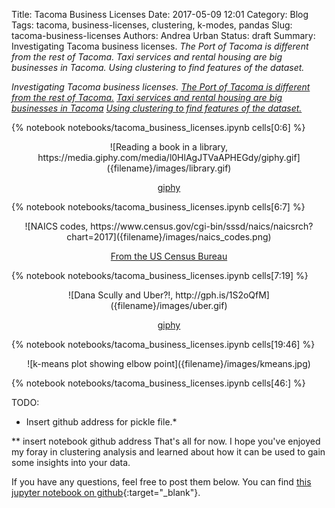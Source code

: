 Title: Tacoma Business Licenses
Date: 2017-05-09 12:01
Category: Blog
Tags: tacoma, business-licenses, clustering, k-modes, pandas
Slug: tacoma-business-licenses
Authors: Andrea Urban
Status: draft
Summary: Investigating Tacoma business licenses. *The Port of Tacoma is different from the rest of Tacoma. Taxi services and rental housing are big businesses in Tacoma. Using clustering to find features of the dataset.*

*Investigating Tacoma business licenses. [The Port of Tacoma is different from the rest of Tacoma.](#ZIP-Codes:-Downtown-Tacoma-and-the-Port-of-Tacoma-are-different-from-the-rest-of-Tacoma.) [Taxi services and rental housing are big businesses in Tacoma](#Taking-a-deeper-look-at-the-taxi-and-rental-housing-industry.) [Using clustering to find features of the dataset.](#Finding-groups-with-similar-features-in-the-dataset-using-K-modes-clustering)*




{% notebook notebooks/tacoma_business_licenses.ipynb cells[0:6] %}

<center> ![Reading a book in a library, https://media.giphy.com/media/l0HlAgJTVaAPHEGdy/giphy.gif]({filename}/images/library.gif)

[giphy](https://giphy.com/gifs/book-reading-library-l0HlAgJTVaAPHEGdy/)  </center>

{% notebook notebooks/tacoma_business_licenses.ipynb cells[6:7] %}

<center> ![NAICS codes, https://www.census.gov/cgi-bin/sssd/naics/naicsrch?chart=2017]({filename}/images/naics_codes.png)

[From the US Census Bureau](https://www.census.gov/cgi-bin/sssd/naics/naicsrch?chart=2017)  </center>

{% notebook notebooks/tacoma_business_licenses.ipynb cells[7:19] %}

<center> ![Dana Scully and Uber?!, http://gph.is/1S2oQfM]({filename}/images/uber.gif)

[giphy](http://gph.is/1S2oQfM)  </center>


{% notebook notebooks/tacoma_business_licenses.ipynb cells[19:46] %}

<center> ![k-means plot showing elbow point]({filename}/images/kmeans.jpg)
 </center>

{% notebook notebooks/tacoma_business_licenses.ipynb cells[46:] %}




TODO:
* Insert github address for pickle file.*

** insert notebook github address
That's all for now. I hope you've enjoyed my foray in clustering analysis and learned about how it can be used to gain some insights into your data.


If you have any questions, feel free to post them below. You can find [this jupyter notebook on github](https://github.com/aurban8/aurban8.github.io/blob/dev/content/notebooks/tacoma_business_licenses.ipynb){:target="_blank"}. 